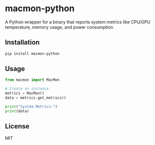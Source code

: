 # macmon-python

A Python wrapper for a binary that reports system metrics like CPU/GPU temperature, 
memory usage, and power consumption.

## Installation

```bash
pip install macmon-python
```

## Usage

```python
from macmon import MacMon

# Create an instance
metrics = MacMon()
data = metrics.get_metrics()

print("System Metrics:")
print(data)
```

## License

MIT